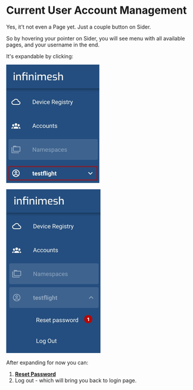 # Current User Account Management

Yes, it't not even a Page yet. Just a couple button on Sider.

So by hovering your pointer on Sider, you will see menu with all available pages, and your username in the end.

It's expandable by clicking:

![Current User Sider](Images/current-user/sider.jpg?raw=true)

![Current User Sider Expanded](Images/current-user/sider-expanded.jpg?raw=true)

After expanding for now you can:

1. [**Reset Password**](UI/Miscellaneous.md#reset-password)
2. Log out - which will bring you back to login page.